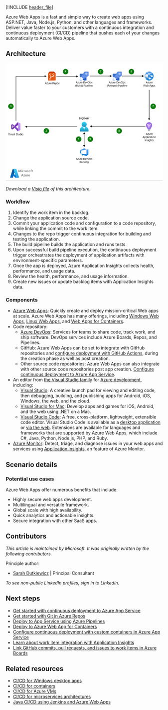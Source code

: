 [!INCLUDE [header_file](../../../includes/sol-idea-header.md)]

Azure Web Apps is a fast and simple way to create web apps using ASP.NET, Java, Node.js, Python, and other languages and frameworks. Deliver value faster to your customers with a continuous integration and continuous deployment (CI/CD) pipeline that pushes each of your changes automatically to Azure Web Apps.

## Architecture

![Architecture diagram](../media/azure-devops-cicd-for-azure-web-apps.png)

*Download a [Visio file](https://arch-center.azureedge.net/azure-devops-cicd-for-web-apps.vsdx) of this architecture.*

### Workflow

1. Identify the work item in the backlog.
1. Change the application source code.
1. Commit your application code and configuration to a code repository, while linking the commit to the work item.
1. Changes to the repo trigger continuous integration for building and testing the application.
1. The build pipeline builds the application and runs tests.
1. Upon successful build pipeline execution, the continuous deployment trigger orchestrates the deployment of application artifacts with environment-specific parameters.
1. Once the app is deployed, Azure Application Insights collects health, performance, and usage data.
1. Review the health, performance, and usage information.
1. Create new issues or update backlog items with Application Insights data.

### Components

* [Azure Web Apps](https://azure.microsoft.com/services/app-service/web): Quickly create and deploy mission-critical Web apps at scale. Azure Web Apps has many offerings, including [Windows Web Apps](/azure/app-service/overview), [Linux Web Apps](/azure/app-service/overview#app-service-on-linux), and [Web Apps for Containers](https://azure.microsoft.com/products/app-service/containers).
* Code repository:
  * [Azure DevOps](https://azure.microsoft.com/services/devops): Services for teams to share code, track work, and ship software. DevOps services include Azure Boards, Repos, and Pipelines.
  * GitHub: Azure Web Apps can be set to integrate with GitHub repositories and [configure deployment with GitHub Actions](/azure/app-service/deploy-github-actions), during the creation phase as well as post creation.
  * Other source code repositories: Azure Web Apps can also integrate with other source code repositories post app creation. [Configure continuous deployment to Azure App Service](/azure/app-service/deploy-continuous-deployment).
* An editor from [the Visual Studio family](https://visualstudio.microsoft.com) for [Azure development](https://visualstudio.microsoft.com/vs/azure), including:
  * [Visual Studio](https://visualstudio.microsoft.com/vs): A creative launch pad for viewing and editing code, then debugging, building, and publishing apps for Android, iOS, Windows, the web, and the cloud.
  * [Visual Studio for Mac](https://visualstudio.microsoft.com/vs/mac): Develop apps and games for iOS, Android, and the web using .NET on a Mac.
  * [Visual Studio Code](https://code.visualstudio.com): A free, cross-platform, lightweight, extensible code editor. Visual Studio Code is available as a [desktop application](https://code.visualstudio.com/Download) or [via the web](https://vscode.dev). Extensions are available for languages and frameworks that are supported by Azure Web Apps, which include C#, Java, Python, Node.js, PHP, and Ruby.
* [Azure Monitor](https://azure.microsoft.com/products/monitor): Detect, triage, and diagnose issues in your web apps and services using [Application Insights](/azure/azure-monitor/app/app-insights-overview), an feature of Azure Monitor.

## Scenario details

### Potential use cases

Azure Web Apps offer numerous benefits that include:

* Highly secure web apps development.
* Multilingual and versatile framework.
* Global scale with high availability.
* Quick analytics and actionable insights.
* Secure integration with other SaaS apps.

## Contributors

*This article is maintained by Microsoft. It was originally written by the following contributors.* 

Principle author:

- [Sarah Dutkiewicz](https://www.linkedin.com/in/sadukie) | Principal Consultant

*To see non-public LinkedIn profiles, sign in to LinkedIn.*

## Next steps

* [Get started with continuous deployment to Azure App Service](/azure/app-service/deploy-continuous-deployment)
* [Get started with Git in Azure Repos](/azure/devops/repos/git/gitquickstart)
* [Deploy to App Service using Azure Pipelines](/azure/app-service/deploy-azure-pipelines)
* [Deploy to Azure Web App for Containers](/azure/devops/pipelines/apps/cd/deploy-docker-webapp)
* [Configure continuous deployment with custom containers in Azure App Service](/azure/app-service/deploy-ci-cd-custom-container)
* [Learn about work item integration with Application Insights](/azure/azure-monitor/app/work-item-integration)
* [Link GitHub commits, pull requests, and issues to work items in Azure Boards](/azure/devops/boards/github/link-to-from-github)

## Related resources

* [CI/CD for Windows desktop apps](/azure/architecture/solution-ideas/articles/azure-devops-ci-cd-for-desktop-apps)
* [CI/CD for containers](/azure/architecture/solution-ideas/articles/cicd-for-containers)
* [CI/CD for Azure VMs](/azure/architecture/solution-ideas/articles/cicd-for-azure-vms)
* [CI/CD for microservices architectures](/azure/architecture/microservices/ci-cd)
* [Java CI/CD using Jenkins and Azure Web Apps](/azure/architecture/solution-ideas/articles/java-cicd-using-jenkins-and-azure-web-apps)
